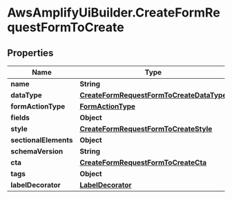 # AwsAmplifyUiBuilder.CreateFormRequestFormToCreate

## Properties

Name | Type | Description | Notes
------------ | ------------- | ------------- | -------------
**name** | **String** |  | 
**dataType** | [**CreateFormRequestFormToCreateDataType**](CreateFormRequestFormToCreateDataType.md) |  | 
**formActionType** | [**FormActionType**](FormActionType.md) |  | 
**fields** | **Object** |  | 
**style** | [**CreateFormRequestFormToCreateStyle**](CreateFormRequestFormToCreateStyle.md) |  | 
**sectionalElements** | **Object** |  | 
**schemaVersion** | **String** |  | 
**cta** | [**CreateFormRequestFormToCreateCta**](CreateFormRequestFormToCreateCta.md) |  | [optional] 
**tags** | **Object** |  | [optional] 
**labelDecorator** | [**LabelDecorator**](LabelDecorator.md) |  | [optional] 



